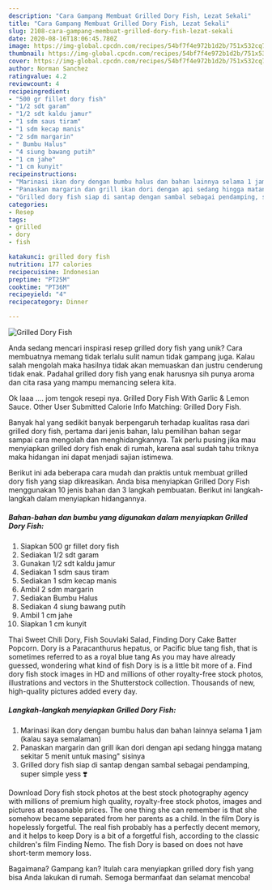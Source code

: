 ```yaml
---
description: "Cara Gampang Membuat Grilled Dory Fish, Lezat Sekali"
title: "Cara Gampang Membuat Grilled Dory Fish, Lezat Sekali"
slug: 2108-cara-gampang-membuat-grilled-dory-fish-lezat-sekali
date: 2020-08-16T18:06:45.780Z
image: https://img-global.cpcdn.com/recipes/54bf7f4e972b1d2b/751x532cq70/grilled-dory-fish-foto-resep-utama.jpg
thumbnail: https://img-global.cpcdn.com/recipes/54bf7f4e972b1d2b/751x532cq70/grilled-dory-fish-foto-resep-utama.jpg
cover: https://img-global.cpcdn.com/recipes/54bf7f4e972b1d2b/751x532cq70/grilled-dory-fish-foto-resep-utama.jpg
author: Norman Sanchez
ratingvalue: 4.2
reviewcount: 4
recipeingredient:
- "500 gr fillet dory fish"
- "1/2 sdt garam"
- "1/2 sdt kaldu jamur"
- "1 sdm saus tiram"
- "1 sdm kecap manis"
- "2 sdm margarin"
- " Bumbu Halus"
- "4 siung bawang putih"
- "1 cm jahe"
- "1 cm kunyit"
recipeinstructions:
- "Marinasi ikan dory dengan bumbu halus dan bahan lainnya selama 1 jam (kalau saya semalaman)"
- "Panaskan margarin dan grill ikan dori dengan api sedang hingga matang sekitar 5 menit untuk masing&#34; sisinya"
- "Grilled dory fish siap di santap dengan sambal sebagai pendamping, super simple yess ❣️"
categories:
- Resep
tags:
- grilled
- dory
- fish

katakunci: grilled dory fish 
nutrition: 177 calories
recipecuisine: Indonesian
preptime: "PT25M"
cooktime: "PT36M"
recipeyield: "4"
recipecategory: Dinner

---
```



![Grilled Dory Fish](https://img-global.cpcdn.com/recipes/54bf7f4e972b1d2b/751x532cq70/grilled-dory-fish-foto-resep-utama.jpg)

Anda sedang mencari inspirasi resep grilled dory fish yang unik? Cara membuatnya memang tidak terlalu sulit namun tidak gampang juga. Kalau salah mengolah maka hasilnya tidak akan memuaskan dan justru cenderung tidak enak. Padahal grilled dory fish yang enak harusnya sih punya aroma dan cita rasa yang mampu memancing selera kita.

Ok laaa …. jom tengok resepi nya. Grilled Dory Fish With Garlic &amp; Lemon Sauce. Other User Submitted Calorie Info Matching: Grilled Dory Fish.

Banyak hal yang sedikit banyak berpengaruh terhadap kualitas rasa dari grilled dory fish, pertama dari jenis bahan, lalu pemilihan bahan segar sampai cara mengolah dan menghidangkannya. Tak perlu pusing jika mau menyiapkan grilled dory fish enak di rumah, karena asal sudah tahu triknya maka hidangan ini dapat menjadi sajian istimewa.


Berikut ini ada beberapa cara mudah dan praktis untuk membuat grilled dory fish yang siap dikreasikan. Anda bisa menyiapkan Grilled Dory Fish menggunakan 10 jenis bahan dan 3 langkah pembuatan. Berikut ini langkah-langkah dalam menyiapkan hidangannya.

<!--inarticleads1-->

##### Bahan-bahan dan bumbu yang digunakan dalam menyiapkan Grilled Dory Fish:

1. Siapkan 500 gr fillet dory fish
1. Sediakan 1/2 sdt garam
1. Gunakan 1/2 sdt kaldu jamur
1. Sediakan 1 sdm saus tiram
1. Sediakan 1 sdm kecap manis
1. Ambil 2 sdm margarin
1. Sediakan  Bumbu Halus
1. Sediakan 4 siung bawang putih
1. Ambil 1 cm jahe
1. Siapkan 1 cm kunyit


Thai Sweet Chili Dory, Fish Souvlaki Salad, Finding Dory Cake Batter Popcorn. Dory is a Paracanthurus hepatus, or Pacific blue tang fish, that is sometimes referred to as a royal blue tang As you may have already guessed, wondering what kind of fish Dory is is a little bit more of a. Find dory fish stock images in HD and millions of other royalty-free stock photos, illustrations and vectors in the Shutterstock collection. Thousands of new, high-quality pictures added every day. 

<!--inarticleads2-->

##### Langkah-langkah menyiapkan Grilled Dory Fish:

1. Marinasi ikan dory dengan bumbu halus dan bahan lainnya selama 1 jam (kalau saya semalaman)
1. Panaskan margarin dan grill ikan dori dengan api sedang hingga matang sekitar 5 menit untuk masing&#34; sisinya
1. Grilled dory fish siap di santap dengan sambal sebagai pendamping, super simple yess ❣️


Download Dory fish stock photos at the best stock photography agency with millions of premium high quality, royalty-free stock photos, images and pictures at reasonable prices. The one thing she can remember is that she somehow became separated from her parents as a child. In the film Dory is hopelessly forgetful. The real fish probably has a perfectly decent memory, and it helps to keep Dory is a bit of a forgetful fish, according to the classic children&#39;s film Finding Nemo. The fish Dory is based on does not have short-term memory loss. 

Bagaimana? Gampang kan? Itulah cara menyiapkan grilled dory fish yang bisa Anda lakukan di rumah. Semoga bermanfaat dan selamat mencoba!
